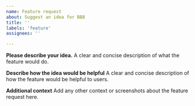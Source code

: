 ```yaml
---
name: Feature request
about: Suggest an idea for BB8
title: ''
labels: 'feature'
assignees: ''

---
```


**Please describe your idea.**
A clear and concise description of what the feature would do.

**Describe how the idea would be helpful**
A clear and concise description of how the feature would be helpful to users.

**Additional context**
Add any other context or screenshots about the feature request here.
